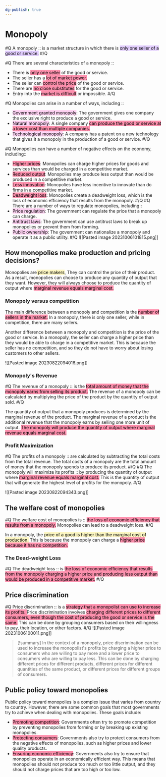 ```yaml
---
dg-publish: true
---
```


# Monopoly
#Q
A monopoly :: is a market structure in which there is <mark style="background: #D2B3FFA6;">only one seller of a good or service.</mark> 
#/Q 

#Q
There are several characteristics of a monopoly ::
- There is <mark style="background: #FF5582A6;">only one seller</mark> of the good or service.
- The seller has a <mark style="background: #FF5582A6;">lot of market power.</mark>
- The seller can <mark style="background: #FF5582A6;">control the price</mark> of the good or service.
- There are <mark style="background: #FF5582A6;">no close substitutes</mark> for the good or service.
- Entry into the <mark style="background: #FF5582A6;">market is difficult</mark> or impossible.
#/Q 

#Q
Monopolies can arise in a number of ways, including ::
- <mark style="background: #FFB8EBA6;">Government granted monopoly</mark>: The government gives one company the exclusive right to produce a good or service.
- <mark style="background: #FFB8EBA6;">Natural monopoly</mark>: A single company <mark style="background: #FF5582A6;">can produce the good or service at a lower cost than multiple companies.</mark>
- <mark style="background: #FFB8EBA6;">Technological monopoly</mark>: A company has a patent on a new technology that gives it a monopoly in the production of a good or service.
#/Q 

#Q
Monopolies can have a number of negative effects on the economy, including::
- <mark style="background: #FF5582A6;">Higher prices</mark>: Monopolies can charge higher prices for goods and services than would be charged in a competitive market.
- <mark style="background: #FF5582A6;">Reduced output</mark>: Monopolies may produce less output than would be produced in a competitive market.
- <mark style="background: #FF5582A6;">Less innovation</mark>: Monopolies have less incentive to innovate than do firms in a competitive market.
- <mark style="background: #FF5582A6;">Deadweight loss</mark>: Monopolies create a deadweight loss, which is the loss of economic efficiency that results from the monopoly.
#/Q 
#Q
There are a number of ways to regulate monopolies, including::
- <mark style="background: #FFB8EBA6;">Price regulation</mark>: The government can regulate the price that a monopoly can charge.
- <mark style="background: #FFB8EBA6;">Antitrust laws</mark>: The government can use antitrust laws to break up monopolies or prevent them from forming.
- <mark style="background: #FFB8EBA6;">Public ownership</mark>: The government can nationalize a monopoly and operate it as a public utility.
#/Q
![[Pasted image 20231006101815.png]]

## How monopolies make production and pricing decisions?  

Monopolies are<mark style="background: #FFF3A3A6;"> price makers</mark>, They can control the price of their product. As a result, monopolies can choose to produce any quantity of output that they want. However, they will always choose to produce the quantity of output where <mark style="background: #FF5582A6;">marginal revenue equals marginal cost.
</mark>


### Monopoly versus competition

The main difference between a monopoly and competition is the <mark style="background: #FF5582A6;">number of sellers in the market.</mark> In a monopoly, there is only one seller, while in competition, there are many sellers.

Another difference between a monopoly and competition is the price of the good or service. In a monopoly, the seller can charge a higher price than they would be able to charge in a competitive market. This is because the seller has no competition, and so they do not have to worry about losing customers to other sellers.

![[Pasted image 20230822094016.png]]
### Monopoly's Revenue
#Q
The revenue of a monopoly :: is the <mark style="background: #FF5582A6;">total amount of money that the monopoly earns from selling its product.</mark> The revenue of a monopoly can be calculated by multiplying the price of the product by the quantity of output sold.
#/Q 

The quantity of output that a monopoly produces is determined by the marginal revenue of the product. The marginal revenue of a product is the additional revenue that the monopoly earns by selling one more unit of output. <mark style="background: #FF5582A6;">The monopoly will produce the quantity of output where marginal revenue equals marginal cost.</mark>

### Profit Maximization
#Q
The profits of a monopoly :: are calculated by subtracting the total costs from the total revenue. The total costs of a monopoly are the total amount of money that the monopoly spends to produce its product.
#/Q 
#Q
The monopoly will maximize its profits :: by producing the quantity of output where <mark style="background: #FF5582A6;">marginal revenue equals marginal cost.</mark> This is the quantity of output that will generate the highest level of profits for the monopoly.
#/Q 

![[Pasted image 20230822094343.png]]


## The welfare cost of monopolies
#Q
The welfare cost of monopolies is :: <mark style="background: #FF5582A6;">the loss of economic efficiency that results from a monopoly.</mark> Monopolies can lead to a deadweight loss.
#/Q 

In a monopoly, the <mark style="background: #FFF3A3A6;">price of a good is higher than the marginal cost of production.</mark> This is because the monopoly can charge a <mark style="background: #FF5582A6;">higher price because it has no competition.</mark> 

### The Dead-weight Loss

#Q
The deadweight loss ::  is <mark style="background: #FF5582A6;">the loss of economic efficiency that results from the monopoly charging a higher price and producing less output than would be produced in a competitive market.</mark>
#/Q 
## Price discrimination

#Q
Price discrimination :: is a <mark style="background: #FF5582A6;">strategy that a monopolist can use to increase its profits. </mark> Price discrimination involves <mark style="background: #FF5582A6;">charging different prices to different consumers, even though the cost of producing the good or service is the same.</mark> This can be done by grouping consumers based on their willingness to pay, their location, or other factors.
#/Q 
![[Pasted image 20231006100011.png]]

> [!summary]
> In the context of a monopoly, price discrimination can be used to increase the monopolist's profits by charging a higher price to consumers who are willing to pay more and a lower price to consumers who are willing to pay less. This can be done by charging different prices for different products, different prices for different quantities of the same product, or different prices for different groups of consumers.

## Public policy toward monopolies

Public policy toward monopolies is a complex issue that varies from country to country. However, there are some common goals that most governments try to achieve when dealing with monopolies. These goals include:

- <mark style="background: #FF5582A6;">Promoting competition</mark>: Governments often try to promote competition by preventing monopolies from forming or by breaking up existing monopolies.
- <mark style="background: #FF5582A6;">Protecting consumers</mark>: Governments also try to protect consumers from the negative effects of monopolies, such as higher prices and lower quality products. 
- <mark style="background: #FF5582A6;">Ensuring economic efficiency</mark>: Governments also try to ensure that monopolies operate in an economically efficient way. This means that monopolies should not produce too much or too little output, and they should not charge prices that are too high or too low.


